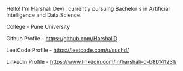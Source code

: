 Hello! I'm Harshali Devi , currently pursuing Bachelor's in Artificial Intelligence and Data Science.

College - Pune University

Github Profile - https://github.com/HarshaliD

LeetCode Profile - https://leetcode.com/u/suchd/

Linkedin Profile - https://www.linkedin.com/in/harshali-d-b8b141231/
